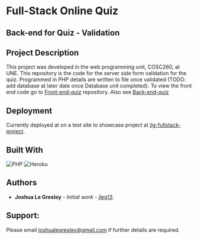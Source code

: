 # Full-Stack Online Quiz
## Back-end for Quiz - Validation

## Project Description

This project was developed in the web programming unit, COSC260, at UNE. This repository is the code for the server side form validation for the quiz. Programmed in PHP details are written to file once validated (TODO: add database at later date once Database unit completed). To view the front end code go to [Front-end-quiz](https://github.com/jleg13/Front-end-quiz) repository. Also see [Back-end-quiz](https://github.com/jleg13/Back-end-quiz)

## Deployment

Currently deployed at on a test site to showcase project at [jlg-fullstack-project](https://optimistic-yalow-ad5e25.netlify.com/#quiz).

## Built With

![PHP](https://img.shields.io/badge/php-%23777BB4.svg?style=for-the-badge&logo=php&logoColor=white)
![Heroku](https://img.shields.io/badge/heroku-%23430098.svg?style=for-the-badge&logo=heroku&logoColor=white)


## Authors

* **Joshua Le Gresley** - *Initial work* - [jleg13](https://https://github.com/jleg13).

## Support:
Please email joshualegresley@gmail.com if further details are required.
